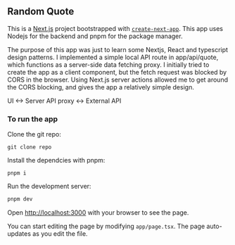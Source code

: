 
## Random Quote

This is a [Next.js](https://nextjs.org) project bootstrapped with [`create-next-app`](https://nextjs.org/docs/app/api-reference/cli/create-next-app). This app uses Nodejs for the backend and pnpm for the package manager.

The purpose of this app was just to learn some Nextjs, React and typescript design patterns. I implemented a simple local API route in app/api/quote, which functions as a server-side data fetching proxy. I initially tried to create the app as a client component, but the fetch request was blocked by CORS in the browser. Using Next.js server actions allowed me to get around the CORS blocking, and gives the app a relatively simple design.

UI <-> Server API proxy <-> External API

### To run the app

Clone the git repo:
```
git clone repo
```
Install the dependcies with pnpm:

```
pnpm i
```
Run the development server:

```bash
pnpm dev
```

Open [http://localhost:3000](http://localhost:3000) with your browser to see the page. 

You can start editing the page by modifying `app/page.tsx`. The page auto-updates as you edit the file.




